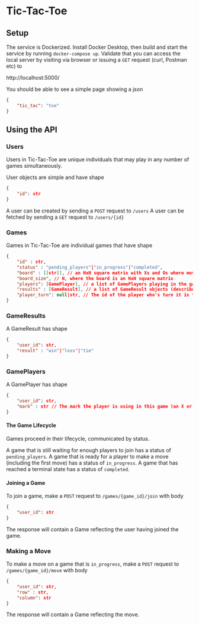 # Tic-Tac-Toe

## Setup

The service is Dockerized. Install Docker Desktop, then build and start the service by running `docker-compose up`. Validate that you can access the local server by visiting via browser or issuing a `GET` request  (curl, Postman etc) to

http://localhost:5000/

You should be able to see a simple page showing a json
```json
{
    "tic_tac": "toe"
}
```

## Using the API

### Users

Users in Tic-Tac-Toe are unique individuals that may play in any number of games simultaneously.

User objects are simple and have shape

```json
{
    "id": str
}
```

A user can be created by sending a `POST` request to `/users`
A user can be fetched by sending a `GET` request to `/users/{id}`

### Games

Games in Tic-Tac-Toe are individual games that have shape
```json
{
    "id" : str,
    "status" : "pending_players"|"in_progress"|"completed",
    "board" : [[str]], // an NxN square matrix with Xs and Os where moves have occurred
    "board_size", // N, where the board is an NxN square matrix
    "players": [GamePlayer], // a list of GamePlayers playing in the game (described below)
    "results" : [GameResult], // a list of GameResult objects (described below)
    "player_turn": null|str, // The id of the player who's turn it is to move or null if the game is not in_progress
}
```

### GameResults

A GameResult has shape
```json
{
    "user_id": str,
    "result" : "win"|"loss"|"tie"
}
```

### GamePlayers

A GamePlayer has shape
```json
{
    "user_id": str,
    "mark" : str // The mark the player is using in this game (an X or an O).
}
```

#### The Game Lifecycle

Games proceed in their lifecycle, communicated by status.

A game that is still waiting for enough players to join has a status of `pending_players`. A game that is ready for a player to make a move (including the first move) has a status of `in_progress`. A game that has reached a terminal state has a status of `completed`.

#### Joining a Game

To join a game, make a `POST` request to `/games/{game_id}/join` with body
```json
{
    "user_id": str   
}
```

The response will contain a Game reflecting the user having joined the game. 

### Making a Move

To make a move on a game that is `in_progress`, make a `POST` request to `/games/{game_id}/move` with body
```json
{
    "user_id": str,
    "row" : str,
    "column": str
}
```

The response will contain a Game reflecting the move. 


